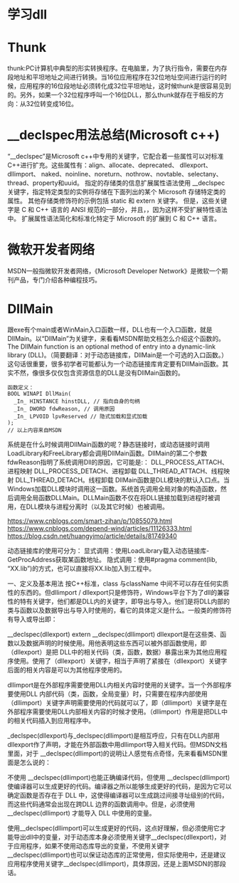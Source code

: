 # 学习dll

# Thunk
thunk:PC计算机中典型的形实转换程序。在电脑里，为了执行指令，需要在内存段地址和平坦地址之间进行转换。当16位应用程序在32位地址空间进行运行的时候，应用程序的16位段地址必须转化成32位平坦地址，这时候thunk是很容易见到的。另外，如果一个32位程序呼叫一个16位DLL，那么thunk就存在于相反的方向：从32位转变成16位。

# __declspec用法总结(Microsoft c++)
“__declspec”是Microsoft c++中专用的关键字，它配合着一些属性可以对标准C++进行扩充。这些属性有：align、allocate、deprecated、 dllexport、dllimport、 naked、noinline、noreturn、nothrow、novtable、selectany、thread、property和uuid。
指定的存储类的信息扩展属性语法使用 __declspec 关键字，指定特定类型的实例将存储在下面列出的某个 Microsoft 存储特定类的属性。 其他存储类修饰符的示例包括 static 和 extern 关键字。 但是，这些关键字是 C 和 C++ 语言的 ANSI 规范的一部分，并且，，因为这样不受扩展特性语法中。 扩展属性语法简化和标准化特定于 Microsoft 的扩展到 C 和 C++ 语言。

# 微软开发者网络
 MSDN一般指微软开发者网络，《Microsoft Developer Network》是微软一个期刊产品，专门介绍各种编程技巧。

# DllMain
跟exe有个main或者WinMain入口函数一样，DLL也有一个入口函数，就是DllMain。以“DllMain”为关键字，来看看MSDN帮助文档怎么介绍这个函数的。
The DllMain function is an optional method of entry into a dynamic-link library (DLL)。（简要翻译：对于动态链接库，DllMain是一个可选的入口函数。）这句话很重要，很多初学者可能都认为一个动态链接库肯定要有DllMain函数。其实不然，像很多仅仅包含资源信息的DLL是没有DllMain函数的。

```
函数定义：
BOOL WINAPI DllMain(
  _In_ HINSTANCE hinstDLL, // 指向自身的句柄
  _In_ DWORD fdwReason, // 调用原因
  _In_ LPVOID lpvReserved // 隐式加载和显式加载
);
// 以上内容来自MSDN
```
系统是在什么时候调用DllMain函数的呢？静态链接时，或动态链接时调用LoadLibrary和FreeLibrary都会调用DllMain函数。DllMain的第二个参数fdwReason指明了系统调用Dll的原因，它可能是:：
DLL_PROCESS_ATTACH、进程映射
DLL_PROCESS_DETACH、进程卸载
DLL_THREAD_ATTACH、线程映射
DLL_THREAD_DETACH。线程卸载
DllMain函数是DLL模块的默认入口点。当Windows加载DLL模块时调用这一函数。系统首先调用全局对象的构造函数，然后调用全局函数DLLMain。DLLMain函数不仅在将DLL链接加载到进程时被调用，在DLL模块与进程分离时（以及其它时候）也被调用。

https://www.cnblogs.com/smart-zihan/p/10855079.html
https://www.cnblogs.com/depend-wind/articles/11126333.html
https://blog.csdn.net/huangyimo/article/details/81749340

动态链接库的使用可分为：
显式调用：使用LoadLibrary载入动态链接库-GetProcAddress获取某函数地址。
隐式调用：使用#pragma comment(lib, “XX.lib”)的方式，也可以直接将XX.lib加入到工程中。

一、定义及基本用法
按C++标准，class 与className 中间不可以存在任何实质性的东西的。但dllimport / dllexport只是修饰符，Windows平台下为了dll的兼容性的特有关键字，他们都是DLL内的关键字，即导出与导入。他们是将DLL内部的类与函数以及数据导出与导入时使用的，看它的具体定义是什么。一般类的修饰符有导入或导出即：

__declspec(dllexport) 
extern __declspec(dllimport) 
dllexport是在这些类、函数以及数据声明的时候使用。用他表明这些东西可以被外部函数使用，即（dllexport）是把 DLL中的相关代码（类，函数，数据）暴露出来为其他应用程序使用。使用了（dllexport）关键字，相当于声明了紧接在（dllexport）关键字后面的相关内容是可以为其他程序使用的。

dllimport是在外部程序需要使用DLL内相关内容时使用的关键字。当一个外部程序要使用DLL 内部代码（类，函数，全局变量）时，只需要在程序内部使用（dllimport）关键字声明需要使用的代码就可以了，即（dllimport）关键字是在外部程序需要使用DLL内部相关内容的时候才使用。（dllimport）作用是把DLL中的相关代码插入到应用程序中。

_declspec(dllexport)与_declspec(dllimport)是相互呼应，只有在DLL内部用dllexport作了声明，才能在外部函数中用dllimport导入相关代码。但MSDN文档里面，对于 __declspec(dllimport)的说明让人感觉有点奇怪，先来看看MSDN里面是怎么说的：

不使用 __declspec(dllimport)也能正确编译代码，但使用 __declspec(dllimport) 使编译器可以生成更好的代码。编译器之所以能够生成更好的代码，是因为它可以确定函数是否存在于 DLL 中，这使得编译器可以生成跳过间接寻址级别的代码，而这些代码通常会出现在跨DLL 边界的函数调用中。但是，必须使用 __declspec(dllimport) 才能导入 DLL 中使用的变量。

使用__declspec(dllimport)可以生成更好的代码，这点好理解，但必须使用它才能导出dll中的变量，对于动态库本身必须使用关键字__declspec(dllexport)，对于应用程序，如果不使用动态库导出的变量，不使用关键字__declspec(dllimport)也可以保证动态库的正常使用，但实际使用中，还是建议应用程序使用关键字__declspec(dllimport)，具体原因，还是上面MSDN的那段话。